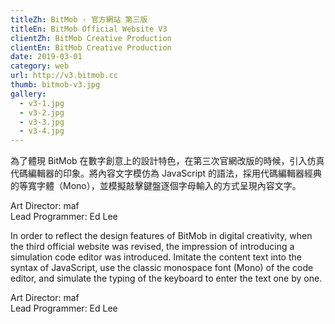 ```yaml
---
titleZh: BitMob · 官方網站 第三版
titleEn: BitMob Official Website V3
clientZh: BitMob Creative Production
clientEn: BitMob Creative Production
date: 2019-03-01
category: web
url: http://v3.bitmob.cc
thumb: bitmob-v3.jpg
gallery:
  - v3-1.jpg
  - v3-2.jpg
  - v3-3.jpg
  - v3-4.jpg
---
```


為了體現 BitMob 在數字創意上的設計特色，在第三次官網改版的時候，引入仿真代碼編輯器的印象。將內容文字模仿為 JavaScript 的語法，採用代碼編輯器經典的等寬字體（Mono），並模擬敲擊鍵盤逐個字母輸入的方式呈現內容文字。

Art Director: maf<br/>Lead Programmer: Ed Lee

<!-- lang -->

In order to reflect the design features of BitMob in digital creativity, when the third official website was revised, the impression of introducing a simulation code editor was introduced. Imitate the content text into the syntax of JavaScript, use the classic monospace font (Mono) of the code editor, and simulate the typing of the keyboard to enter the text one by one.

Art Director: maf<br/>Lead Programmer: Ed Lee
